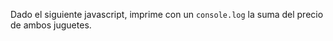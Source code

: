 Dado el siguiente javascript, imprime con un ``console.log`` la suma del precio de ambos juguetes.

```js

```